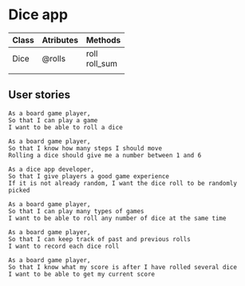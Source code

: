 Dice app
=========

| Class | Atributes | Methods          |
|-------|-----------|------------------|
| Dice  | @rolls    | roll<br>roll_sum |
|       |           |                  |


## User stories

```
As a board game player,
So that I can play a game
I want to be able to roll a dice
```

```
As a board game player,
So that I know how many steps I should move
Rolling a dice should give me a number between 1 and 6
```

```
As a dice app developer,
So that I give players a good game experience
If it is not already random, I want the dice roll to be randomly picked
```

```
As a board game player,
So that I can play many types of games
I want to be able to roll any number of dice at the same time
```

```
As a board game player,
So that I can keep track of past and previous rolls
I want to record each dice roll
```

```
As a board game player,
So that I know what my score is after I have rolled several dice
I want to be able to get my current score
```
